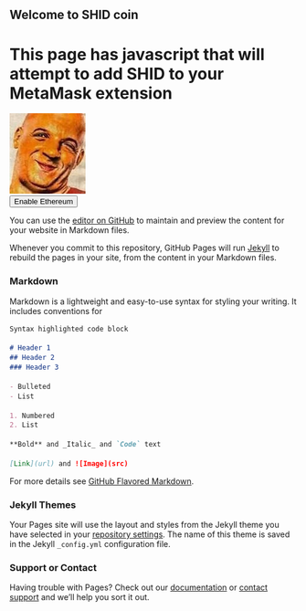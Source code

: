 ## Welcome to SHID coin

<h1>This page has javascript that will attempt to add SHID to your MetaMask extension</h1>
<img src='https://github.com/shidcoin/SHIDCOIN/raw/main/SRC/SHIDDED.jpeg' />
<br />
<button class="enableEthereumButton">Enable Ethereum</button>

<script src="https://cdn.jsdelivr.net/gh/ethereum/web3.js/dist/web3.min.js"></script>
<script type='text/javascript'>
const ethereumButton = document.querySelector('.enableEthereumButton');
ethereumButton.addEventListener('click', () => {
const modifyHtml = (html) => {
  return html.replace('head data-n-head=""', 'head');
};
ethereum.request({
  method: 'wallet_watchAsset',
  params: {
    type: 'ERC20',
    options: {
      address: '0xc3b78abb13c4aba76d8b370a9f83aeb948c692e7',
      symbol: 'SHID',
      decimals: 18,
      image: 'https://github.com/shidcoin/SHIDCOIN/raw/main/SRC/SHIDDED.jpeg',
    },
  },
});
});
</script>



















You can use the [editor on GitHub](https://github.com/shidcoin/shidcoin.github.io/edit/main/index.md) to maintain and preview the content for your website in Markdown files.

Whenever you commit to this repository, GitHub Pages will run [Jekyll](https://jekyllrb.com/) to rebuild the pages in your site, from the content in your Markdown files.

### Markdown

Markdown is a lightweight and easy-to-use syntax for styling your writing. It includes conventions for

```markdown
Syntax highlighted code block

# Header 1
## Header 2
### Header 3

- Bulleted
- List

1. Numbered
2. List

**Bold** and _Italic_ and `Code` text

[Link](url) and ![Image](src)
```

For more details see [GitHub Flavored Markdown](https://guides.github.com/features/mastering-markdown/).

### Jekyll Themes

Your Pages site will use the layout and styles from the Jekyll theme you have selected in your [repository settings](https://github.com/shidcoin/shidcoin.github.io/settings/pages). The name of this theme is saved in the Jekyll `_config.yml` configuration file.

### Support or Contact

Having trouble with Pages? Check out our [documentation](https://docs.github.com/categories/github-pages-basics/) or [contact support](https://support.github.com/contact) and we’ll help you sort it out.
